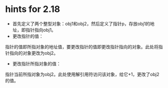 # hints for 2.18

- 首先定义了两个整型对象：obj1和obj2，然后定义了指针p，存放obj1的地址，即指针指向obj1。
- 更改指针的值：

指针的值即所指对象的地址值，要更改指针的值即更改指针指向的对象。此处将指针指向的对象更改为obj2。

- 更改指针所指对象的值：

指针当前所指对象为obj2。此处使用解引用符访问该对象，给它+1，更改了obj2的值。